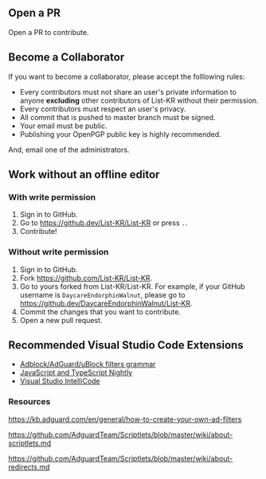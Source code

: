 ## Open a PR
Open a PR to contribute.

## Become a Collaborator
If you want to become a collaborator, please accept the folllowing rules:
 - Every contributors must not share an user's private information to anyone **excluding** other contributors of List-KR without their permission.
 - Every contributors must respect an user's privacy.
 - All commit that is pushed to master branch must be signed.
 - Your email must be public.
 - Publishing your OpenPGP public key is highly recommended.

And, email one of the administrators.

## Work without an offline editor
### With write permission
1. Sign in to GitHub.
2. Go to https://github.dev/List-KR/List-KR or press `.`.
3. Contribute!

### Without write permission
1. Sign in to GitHub.
2. Fork https://github.com/List-KR/List-KR.
3. Go to yours forked from List-KR/List-KR. For example, if your GitHub username is `DaycareEndorphinWalnut`, please go to https://github.dev/DaycareEndorphinWalnut/List-KR.
4. Commit the changes that you want to contribute.
5. Open a new pull request.

## Recommended Visual Studio Code Extensions
 - [Adblock/AdGuard/uBlock filters grammar](https://marketplace.visualstudio.com/items?itemName=adguard.adblock)
 - [JavaScript and TypeScript Nightly](https://marketplace.visualstudio.com/items?itemName=ms-vscode.vscode-typescript-next)
 - [Visual Studio IntelliCode](https://marketplace.visualstudio.com/items?itemName=VisualStudioExptTeam.vscodeintellicode)

### Resources

https://kb.adguard.com/en/general/how-to-create-your-own-ad-filters

https://github.com/AdguardTeam/Scriptlets/blob/master/wiki/about-scriptlets.md

https://github.com/AdguardTeam/Scriptlets/blob/master/wiki/about-redirects.md
